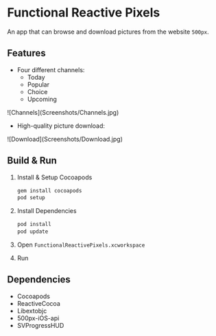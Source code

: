 # Functional Reactive Pixels

An app that can browse and download pictures from  the website `500px`.

## Features
+ Four different channels:
	+ Today
	+ Popular
	+ Choice
	+ Upcoming
	
</center>![Channels](Screenshots/Channels.jpg)</center>

+ High-quality picture download:

</center>![Download](Screenshots/Download.jpg)</center>

## Build & Run
1. Install & Setup Cocoapods

	``` bash
	gem install cocoapods
	pod setup
	```
	
2. Install Dependencies

	``` bash
	pod install
	pod update
	```

3. Open `FunctionalReactivePixels.xcworkspace`
4. Run

## Dependencies
+ Cocoapods
+ ReactiveCocoa
+ Libextobjc
+ 500px-iOS-api
+ SVProgressHUD



